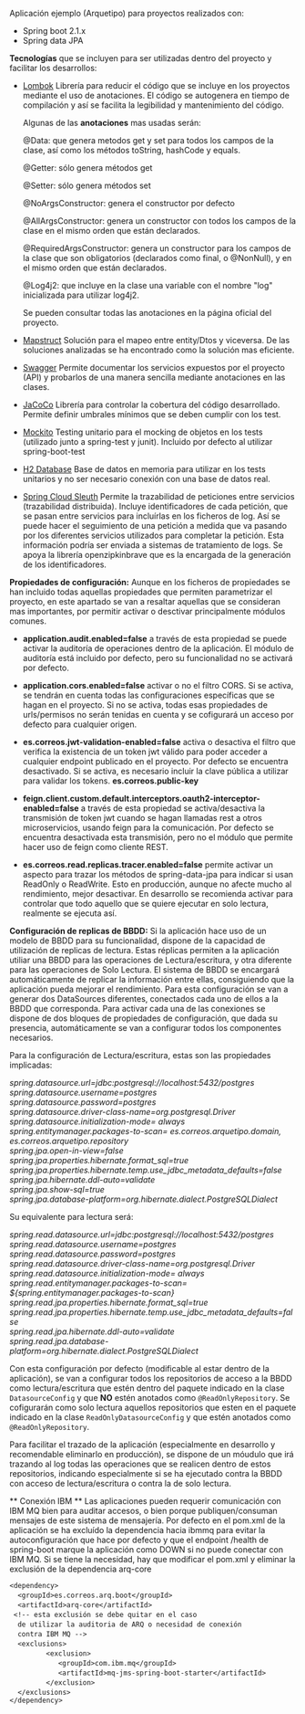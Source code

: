 Aplicación ejemplo (Arquetipo) para proyectos realizados con:
* Spring boot 2.1.x
* Spring data JPA

**Tecnologías** que se incluyen para ser utilizadas dentro del proyecto y facilitar los desarrollos:
* [Lombok](https://projectlombok.org/)
  Librería para reducir el código que se incluye en los proyectos mediante el uso de anotaciones. El código se autogenera en tiempo de compilación y así se facilita la legibilidad y mantenimiento del código.

  Algunas de las **anotaciones** mas usadas serán:
  
  @Data: que genera metodos get y set para todos los campos de la clase, así como los métodos toString, hashCode y equals.
  
  @Getter: sólo genera métodos get
  
  @Setter: sólo genera métodos set
  
  @NoArgsConstructor: genera el constructor por defecto
  
  @AllArgsConstructor: genera un constructor con todos los campos de la clase en el mismo orden que están declarados.
  
  @RequiredArgsConstructor: genera un constructor para los campos de la clase que son obligatorios (declarados como final, o @NonNull), y en el mismo orden que están declarados.
  
  @Log4j2: que incluye en la clase una variable con el nombre "log" inicializada para utilizar log4j2.
  
  Se pueden consultar todas las anotaciones en la página oficial del proyecto.

* [Mapstruct](http://mapstruct.org/)
  Solución para el mapeo entre entity/Dtos y viceversa. De las soluciones analizadas se ha encontrado como la solución mas eficiente.


* [Swagger](https://swagger.io/)
  Permite documentar los servicios expuestos por el proyecto (API) y probarlos de una manera sencilla mediante anotaciones en las clases.


* [JaCoCo](https://www.eclemma.org/jacoco/)
  Librería para controlar la cobertura del código desarrollado. Permite definir umbrales mínimos que se deben cumplir con los test.


* [Mockito](https://site.mockito.org/)
  Testing unitario para el mocking de objetos en los tests (utilizado junto a spring-test y junit). Incluido por defecto al utilizar spring-boot-test


* [H2 Database](https://www.h2database.com) 
  Base de datos en memoria para utilizar en los tests unitarios y no ser necesario conexión con una base de datos real.


* [Spring Cloud Sleuth](https://spring.io/projects/spring-cloud-sleuth) 
  Permite la trazabilidad de peticiones entre servicios (trazabilidad distribuida). Incluye identificadores de cada petición, que se pasan entre servicios para incluírlas en los ficheros de log. Así se puede hacer el seguimiento de una petición a medida que va pasando por los diferentes servicios utilizados para completar la petición. Esta información podría ser enviada a sistemas de tratamiento de logs.
  Se apoya la librería  openzipkinbrave que es la encargada de la generación de los identificadores.
  
  
**Propiedades de configuración:**
Aunque en los ficheros de propiedades se han incluido todas aquellas propiedades que permiten parametrizar el proyecto, en este apartado se van a resaltar aquellas que se consideran mas importantes, por permitir activar o desctivar principalmente módulos comunes.

* **application.audit.enabled=false**
a través de esta propiedad se puede activar la auditoría de operaciones dentro de la aplicación. El módulo de auditoría está incluido por defecto, pero su funcionalidad no se activará por defecto.


* **application.cors.enabled=false** 
activar o no el filtro CORS. Si se activa, se tendrán en cuenta todas las configuraciones específicas que se hagan en el proyecto. Si no se activa, todas esas propiedades de urls/permisos no serán tenidas en cuenta y se cofigurará un acceso por defecto para cualquier origen.


* **es.correos.jwt-validation-enabled=false**
activa o desactiva el filtro que verifica la existencia de un token jwt válido para poder acceder a cualquier endpoint publicado en el proyecto. Por defecto se encuentra desactivado. Si se activa, es necesario incluir la clave pública a utilizar para validar los tokens. **es.correos.public-key**


* **feign.client.custom.default.interceptors.oauth2-interceptor-enabled=false**
a través de esta propiedad se activa/desactiva la transmisión de token jwt cuando se hagan llamadas rest a otros microservicios, usando feign para la comunicación. Por defecto se encuentra desactivada esta transmisión, pero no el módulo que permite hacer uso de feign como cliente REST.


* **es.correos.read.replicas.tracer.enabled=false**
permite activar un aspecto para trazar los métodos de spring-data-jpa para indicar si usan ReadOnly o ReadWrite. Esto en producción, aunque no afecte mucho al rendimiento, mejor desactivar. En desarrollo se recomienda activar para controlar que todo aquello que se quiere ejecutar en solo lectura, realmente se ejecuta así.


**Configuración de replicas de BBDD:**
Si la aplicación hace uso de un modelo de BBDD para su funcionalidad, dispone de la capacidad de utilización de replicas de lectura. Estas réplicas permiten a la aplicación utiliar una BBDD para las operaciones de Lectura/escritura, y otra diferente para las operaciones de Solo Lectura. El sistema de BBDD se encargará automáticamente de replicar la información entre ellas, consiguiendo que la aplicación pueda mejorar el rendimiento.
Para esta configuración se van a generar dos DataSources diferentes, conectados cada uno de ellos a la BBDD que corresponda. Para activar cada una de las conexiones se dispone de dos bloques de propiedades de configuración, que dada su presencia, automáticamente se van a configurar todos los componentes necesarios.

Para la configuración de Lectura/escritura, estas son las propiedades implicadas:

_spring.datasource.url=jdbc:postgresql://localhost:5432/postgres_ <br>
_spring.datasource.username=postgres_ <br>
_spring.datasource.password=postgres_ <br>
_spring.datasource.driver-class-name=org.postgresql.Driver_ <br>
_spring.datasource.initialization-mode= always_ <br>
_spring.entitymanager.packages-to-scan= es.correos.arquetipo.domain, es.correos.arquetipo.repository_ <br>
_spring.jpa.open-in-view=false_ <br>
_spring.jpa.properties.hibernate.format&#95;sql=true_ <br>
_spring.jpa.properties.hibernate.temp.use&#95;jdbc&#95;metadata&#95;defaults=false_ <br>
_spring.jpa.hibernate.ddl-auto=validate_ <br>
_spring.jpa.show-sql=true_ <br>
_spring.jpa.database-platform=org.hibernate.dialect.PostgreSQLDialect_ <br>

Su equivalente para lectura será:

_spring.read.datasource.url=jdbc:postgresql://localhost:5432/postgres_ <br>
_spring.read.datasource.username=postgres_ <br>
_spring.read.datasource.password=postgres_ <br>
_spring.read.datasource.driver-class-name=org.postgresql.Driver_ <br>
_spring.read.datasource.initialization-mode= always_ <br>
_spring.read.entitymanager.packages-to-scan= ${spring.entitymanager.packages-to-scan}_ <br>
_spring.read.jpa.properties.hibernate.format&#95;sql=true_ <br>
_spring.read.jpa.properties.hibernate.temp.use&#95;jdbc&#95;metadata&#95;defaults=false_ <br>
_spring.read.jpa.hibernate.ddl-auto=validate_ <br>
_spring.read.jpa.database-platform=org.hibernate.dialect.PostgreSQLDialect_ <br>

Con esta configuración por defecto (modificable al estar dentro de la aplicación), se van a configurar todos los repositorios de acceso a la BBDD como lectura/escritura que estén dentro del paquete indicado en la clase `DatasourceConfig` y que **NO** estén anotados como `@ReadOnlyRepository`. Se cofigurarán como solo lectura aquellos repositorios que esten en el paquete indicado en la clase `ReadOnlyDatasourceConfig` y que estén anotados como ` @ReadOnlyRepository`.

Para facilitar el trazado de la aplicación (especialmente en desarrollo y recomendable eliminarlo en producción), se dispone de un móudulo que irá trazando al log todas las operaciones que se realicen dentro de estos repositorios, indicando especialmente si se ha ejecutado contra la BBDD con acceso de lectura/escritura o contra la de solo lectura.


** Conexión IBM **
Las aplicaciones pueden requerir comunicación con IBM MQ bien para auditar accesos, o bien porque publiquen/consuman mensajes de este sistema de mensajería. Por defecto en el pom.xml de la aplicación se ha excluído la dependencia hacia ibmmq para evitar la autoconfiguración que hace por defecto y que el endpoint /health de spring-boot marque la aplicación como DOWN si no puede conectar con IBM MQ.
Si se tiene la necesidad, hay que modificar el pom.xml y eliminar la exclusión de la dependencia arq-core


`<dependency>`<br>
&ensp;`	<groupId>es.correos.arq.boot</groupId>`<br>
&ensp;`	<artifactId>arq-core</artifactId>`<br>
&ensp;`	<!-- esta exclusión se debe quitar en el caso `<br>
&ensp;`	de utilizar la auditoria de ARQ o necesidad de conexión`<br>
&ensp;`	contra IBM MQ -->`<br>
&ensp;`	<exclusions>`<br>
&ensp;&ensp;`		<exclusion>`<br>
&ensp;&ensp;&ensp;`			<groupId>com.ibm.mq</groupId>`<br>
&ensp;&ensp;&ensp;`			<artifactId>mq-jms-spring-boot-starter</artifactId>`<br>
&ensp;&ensp;`		</exclusion>`<br>
&ensp;`	</exclusions>`<br>
`</dependency>`<br>
